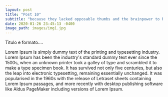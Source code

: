 ```yaml
--- 
layout: post
title: "Post 10"
subtitle: "because they lacked opposable thumbs and the brainpower to build a space program."
date: 2020-01-26 23:45:13 -0400
image_path: images/img1.jpg
---
```


Titulo e formato....

Lorem Ipsum is simply dummy text of the printing and typesetting industry. Lorem Ipsum has been the industry's standard dummy text ever since the 1500s, when an unknown printer took a galley of type and scrambled it to make a type specimen book. It has survived not only five centuries, but also the leap into electronic typesetting, remaining essentially unchanged. It was popularised in the 1960s with the release of Letraset sheets containing Lorem Ipsum passages, and more recently with desktop publishing software like Aldus PageMaker including versions of Lorem Ipsum.